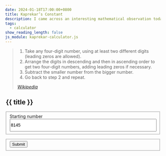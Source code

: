 ```yaml
---
date: 2024-01-18T17:00:00+0800
title: Kaprekar’s Constant
description: I came across an interesting mathematical observation today called Kaprekar’s constant, named after the mathematician, Dattatreya Ramchandra Kaprekar, and built an interactive tool to demonstrate it.
tags:
  - calculator
show_reading_length: false
js_module: kaprekar-calculator.js
---
```


<blockquote>
    <ol>
        <li>Take any four-digit number, using at least two different digits (leading zeros are allowed).</li>
        <li>Arrange the digits in descending and then in ascending order to get two four-digit numbers, adding leading zeros if necessary.</li>
        <li>Subtract the smaller number from the bigger number.</li>
        <li>Go back to step 2 and repeat.</li>
    </ol>
    <cite><a href="https://en.wikipedia.org/wiki/6174">Wikipedia</a></cite>
</blockquote>

<!-- </textarea> -->
<!-- '"´ -->
<form id="calculator">
	<legend class=" [ hidden ] ">
		<h2>{{ title }}</h2>
	</legend>
	<fieldset>
		<label for="start" class=" [ delta ] ">Starting number</label>
		<input id="start" class=" [ center  monospace ] " style="inline-size: 100%; font-size: var(--font-size-gamma); line-height: 2.5;" type="number" step="1" min="1" max="9999" inputmode="numeric" pattern="^[0-9]{4}$" value="8145"></input>
	</fieldset>
	<fieldset class=" [ navigator center ] " style="margin-block-start: 1em">
		<button type="submit" style="">Submit</button>
	</fieldset>
</form>

<table id="output" style="margin-inline: auto;"></table>
